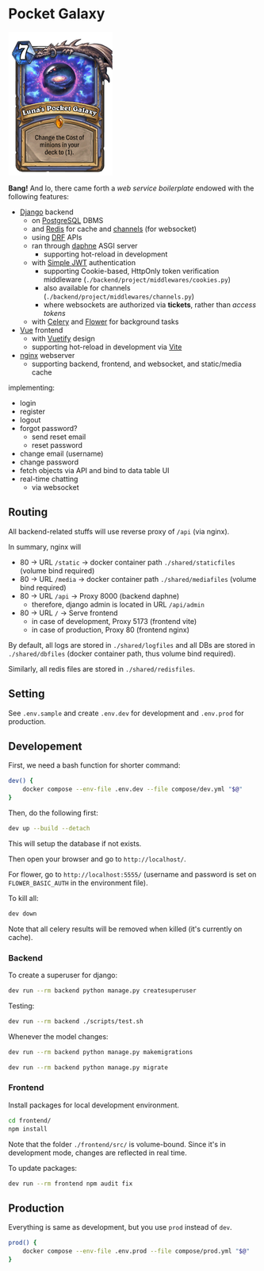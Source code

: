 # Pocket Galaxy

![Luna's Pocket Galaxy](others/concept.png)

**Bang!** And lo, there came forth a *web service boilerplate* endowed with the following features:

* [Django](https://www.djangoproject.com) backend
    * on [PostgreSQL](https://www.postgresql.org/) DBMS
    * and [Redis](https://redis.io/) for cache and [channels](https://channels.readthedocs.io/en/latest/) (for websocket)
    * using [DRF](https://www.django-rest-framework.org) APIs
    * ran through [daphne](https://github.com/django/daphne) ASGI server
        * supporting hot-reload in development
    * with [Simple JWT](https://django-rest-framework-simplejwt.readthedocs.io/en/latest/) authentication
        * supporting Cookie-based, HttpOnly token verification middleware (`./backend/project/middlewares/cookies.py`)
        * also available for channels (`./backend/project/middlewares/channels.py`)
        * where websockets are authorized via **tickets**, rather than *access tokens*
    * with [Celery](https://docs.celeryq.dev/) and [Flower](https://flower.readthedocs.io/en/latest/) for background tasks
* [Vue](https://vuejs.org/) frontend
    * with [Vuetify](https://vuetifyjs.com) design
    * supporting hot-reload in development via [Vite](https://vite.dev/)
* [nginx](https://nginx.org/) webserver
    * supporting backend, frontend, and websocket, and static/media cache

implementing:

* login
* register
* logout
* forgot password?
    * send reset email
    * reset password
* change email (username)
* change password
* fetch objects via API and bind to data table UI
* real-time chatting
    * via websocket

## Routing

All backend-related stuffs will use reverse proxy of `/api` (via nginx).

In summary, nginx will

* 80 &rightarrow; URL `/static` &rightarrow; docker container path `./shared/staticfiles` (volume bind required)
* 80 &rightarrow; URL `/media` &rightarrow; docker container path `./shared/mediafiles` (volume bind required)
* 80 &rightarrow; URL `/api` &rightarrow; Proxy 8000 (backend daphne)
    * therefore, django admin is located in URL `/api/admin`
* 80 &rightarrow; URL `/` &rightarrow; Serve frontend
    * in case of development, Proxy 5173 (frontend vite)
    * in case of production, Proxy 80 (frontend nginx)

By default, all logs are stored in `./shared/logfiles` and all DBs are stored in `./shared/dbfiles` (docker container path, thus volume bind required).

Similarly, all redis files are stored in `./shared/redisfiles`.

## Setting

See `.env.sample` and create `.env.dev` for development and `.env.prod` for production.

## Developement

First, we need a bash function for shorter command:

```bash
dev() {
    docker compose --env-file .env.dev --file compose/dev.yml "$@"
}
```

Then, do the following first:

```bash
dev up --build --detach
```

This will setup the database if not exists.

Then open your browser and go to `http://localhost/`.

For flower, go to `http://localhost:5555/` (username and password is set on `FLOWER_BASIC_AUTH` in the environment file).

To kill all:

```bash
dev down
```

Note that all celery results will be removed when killed (it's currently on cache).

### Backend

To create a superuser for django:

```bash
dev run --rm backend python manage.py createsuperuser
```

Testing:

```bash
dev run --rm backend ./scripts/test.sh
```

Whenever the model changes:

```bash
dev run --rm backend python manage.py makemigrations
```

```bash
dev run --rm backend python manage.py migrate
```

### Frontend

Install packages for local development environment.

```bash
cd frontend/
npm install
```

Note that the folder `./frontend/src/` is volume-bound. Since it's in development mode, changes are reflected in real time.

To update packages:

```bash
dev run --rm frontend npm audit fix
```

## Production

Everything is same as development, but you use `prod` instead of `dev`.

```bash
prod() {
    docker compose --env-file .env.prod --file compose/prod.yml "$@"
}
```
